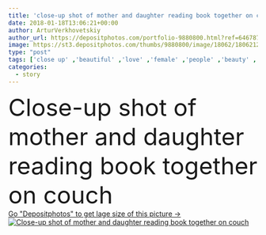 ```yaml
---
title: 'close-up shot of mother and daughter reading book together on couch'
date: 2018-01-18T13:06:21+00:00
author: ArturVerkhovetskiy
author_url: https://depositphotos.com/portfolio-9880800.html?ref=64678756
image: https://st3.depositphotos.com/thumbs/9880800/image/18062/180621262/api_thumb_450.jpg?forcejpeg=true
type: "post"
tags: ['close up' ,'beautiful' ,'love' ,'female' ,'people' ,'beauty' ,'child' ,'little' ,'family' ,'style' ,'childhood' ,'kid' ,'adorable' ,'interior' ,'indoor' ,'stylish' ,'read' ,'together' ,'togetherness' ,'preschooler' ,'reading' ,'book' ,'learning' ,'education' ,'daughter' ,'eyeglasses' ,'loft' ,'mother' ,'parenting' ,'parent' ,'tale' ,'mom' ,'story' ,'loving' ,'relationship' ,'parenthood' ,'mommy' ,'selective focus' ,'Caucasian girl' ,'caucasian woman' ]
categories: 
  - story
---
```

<div aling="center">
            <font size="60"> Close-up shot of mother and daughter reading book together on couch</font>   
</div>
<div>
    <a href='https://depositphotos.com/180621262/stock-photo-close-shot-mother-daughter-reading.html?ref=64678756' target=_blank > Go "Depositphotos" to get lage size of this picture ->
        <img href='https://depositphotos.com/180621262/stock-photo-close-shot-mother-daughter-reading.html?ref=64678756' src='https://st3.depositphotos.com/9880800/18062/i/950/depositphotos_180621262-stock-photo-close-shot-mother-daughter-reading.jpg?forcejpeg=true' alt='Close-up shot of mother and daughter reading book together on couch' >
    </a>
</div>
